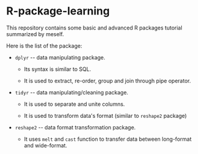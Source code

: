 # R-package-learning
This repository contains some basic and advanced R packages tutorial summarized by meself.

Here is the list of the package:
  * `dplyr` -- data manipulating package. 
  
       + Its syntax is similar to SQL. 
  
       + It is used to extract, re-order, group and join through pipe operator.
             
  * `tidyr` -- data manipulating/cleaning package.
  
       + It is used to separate and unite columns.
  
       + It is used to transform data's format (similar to `reshape2` package)
   
  * `reshape2` -- data format transformation package.
  
       + It uses `melt` and `cast` function to transfer data between long-format and wide-format.
                
